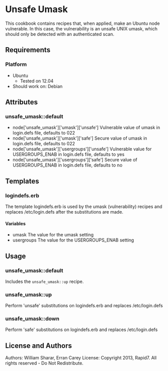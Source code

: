 # Unsafe Umask
This cookbook contains recipes that, when applied, make an Ubuntu node
vulnerable. In this case, the vulnerability is an unsafe UNIX umask, which should 
only be detected with an authenticated scan.

## Requirements
### Platform
* Ubuntu
  * Tested on 12.04
* Should work on: Debian

## Attributes
### unsafe_umask::default
* node['unsafe_umask']['umask']['unsafe'] Vulnerable value of umask in login.defs file, defaults to 022
* node['unsafe_umask']['umask']['safe'] Secure value of umask in login.defs file, defaults to 022
* node['unsafe_umask']['usergroups']['unsafe'] Vulnerable value for USERGROUPS_ENAB in login.defs file, defaults to yes
* node['unsafe_umask']['usergroups']['safe'] Secure value of USERGROUPS_ENAB in login.defs file, defaults to no

## Templates
### logindefs.erb
The template logindefs.erb is used by the umask (vulnerability) recipes and 
replaces /etc/login.defs after the substitutions are made.

#### Variables
* umask The value for the umask setting
* usergroups The value for the USERGROUPS_ENAB setting

## Usage
### unsafe_umask::default
Includes the `unsafe_umask::up` recipe.

### unsafe_umask::up
Perform 'unsafe' substitutions on logindefs.erb and replaces /etc/login.defs</td>

### unsafe_umask::down
Perform 'safe' substitutions on logindefs.erb and replaces /etc/login.defs</td>

License and Authors
-------------------
Authors: William Sharar, Erran Carey
License: Copyright 2013, Rapid7. All rights reserved - Do Not Redistribute.
